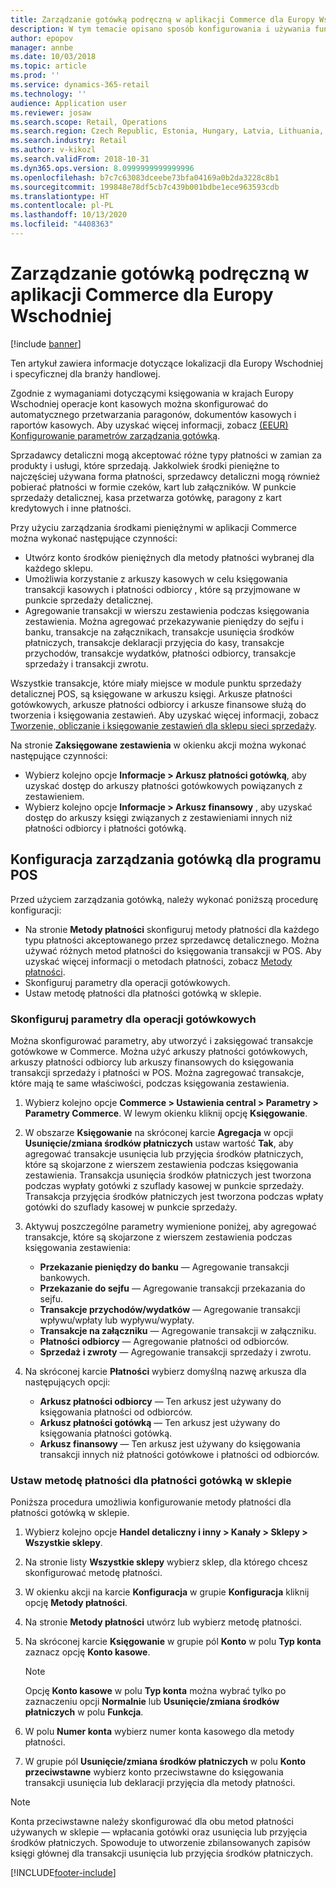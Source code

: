 ```yaml
---
title: Zarządzanie gotówką podręczną w aplikacji Commerce dla Europy Wschodniej
description: W tym temacie opisano sposób konfigurowania i używania funkcji zarządzania środkami pieniężnymi w aplikacji Commerce dla Europy Wschodniej.
author: epopov
manager: annbe
ms.date: 10/03/2018
ms.topic: article
ms.prod: ''
ms.service: dynamics-365-retail
ms.technology: ''
audience: Application user
ms.reviewer: josaw
ms.search.scope: Retail, Operations
ms.search.region: Czech Republic, Estonia, Hungary, Latvia, Lithuania, Poland, Russia
ms.search.industry: Retail
ms.author: v-kikozl
ms.search.validFrom: 2018-10-31
ms.dyn365.ops.version: 8.0999999999999996
ms.openlocfilehash: b7c7c63083dceebe73bfa04169a0b2da3228c8b1
ms.sourcegitcommit: 199848e78df5cb7c439b001bdbe1ece963593cdb
ms.translationtype: HT
ms.contentlocale: pl-PL
ms.lasthandoff: 10/13/2020
ms.locfileid: "4408363"
---
```

# <a name="petty-cash-management-for-commerce-for-eastern-europe"></a>Zarządzanie gotówką podręczną w aplikacji Commerce dla Europy Wschodniej

[!include [banner](../includes/banner.md)]

Ten artykuł zawiera informacje dotyczące lokalizacji dla Europy Wschodniej i specyficznej dla branży handlowej.

Zgodnie z wymaganiami dotyczącymi księgowania w krajach Europy Wschodniej operacje kont kasowych można skonfigurować do automatycznego przetwarzania paragonów, dokumentów kasowych i raportów kasowych. Aby uzyskać więcej informacji, zobacz [(EEUR) Konfigurowanie parametrów zarządzania gotówką](https://docs.microsoft.com/dynamicsax-2012/appuser-itpro/eeur-set-up-parameters-for-cash-management).

Sprzadawcy detaliczni mogą akceptować różne typy płatności w zamian za produkty i usługi, które sprzedają. Jakkolwiek środki pieniężne to najczęściej używana forma płatności, sprzedawcy detaliczni mogą również pobierać płatności w formie czeków, kart lub załączników. W punkcie sprzedaży detalicznej, kasa przetwarza gotówkę, paragony z kart kredytowych i inne płatności.

Przy użyciu zarządzania środkami pieniężnymi w aplikacji Commerce można wykonać następujące czynności:

- Utwórz konto środków pieniężnych dla metody płatności wybranej dla każdego sklepu.
- Umożliwia korzystanie z arkuszy kasowych w celu księgowania transakcji kasowych i płatności odbiorcy , które są przyjmowane w punkcie sprzedaży detalicznej.
- Agregowanie transakcji w wierszu zestawienia podczas księgowania zestawienia. Można agregować przekazywanie pieniędzy do sejfu i banku, transakcje na załącznikach, transakcje usunięcia środków płatniczych, transakcje deklaracji przyjęcia do kasy, transakcje przychodów, transakcje wydatków, płatności odbiorcy, transakcje sprzedaży i transakcji zwrotu.

Wszystkie transakcje, które miały miejsce w module punktu sprzedaży detalicznej POS, są księgowane w arkuszu księgi. Arkusze płatności gotówkowych, arkusze płatności odbiorcy i arkusze finansowe służą do tworzenia i księgowania zestawień. Aby uzyskać więcej informacji, zobacz [Tworzenie, obliczanie i księgowanie zestawień dla sklepu sieci sprzedaży](https://docs.microsoft.com/dynamics365/unified-operations/retail/tasks/create-calculate-post-statement-retail-store).

Na stronie **Zaksięgowane zestawienia** w okienku akcji można wykonać następujące czynności:

- Wybierz kolejno opcje **Informacje \> Arkusz płatności gotówką**, aby uzyskać dostęp do arkuszy płatności gotówkowych powiązanych z zestawieniem.
- Wybierz kolejno opcje **Informacje \> Arkusz finansowy** , aby uzyskać dostęp do arkuszy księgi związanych z zestawieniami innych niż płatności odbiorcy i płatności gotówką.

## <a name="set-up-for-cash-management-for-pos"></a>Konfiguracja zarządzania gotówką dla programu POS

Przed użyciem zarządzania gotówką, należy wykonać poniższą procedurę konfiguracji:

- Na stronie **Metody płatności** skonfiguruj metody płatności dla każdego typu płatności akceptowanego przez sprzedawcę detalicznego. Można używać różnych metod płatności do księgowania transakcji w POS. Aby uzyskać więcej informacji o metodach płatności, zobacz [Metody płatności](https://docs.microsoft.com/dynamics365/unified-operations/retail/payment-methods).
- Skonfiguruj parametry dla operacji gotówkowych.
- Ustaw metodę płatności dla płatności gotówką w sklepie.

### <a name="set-up-parameters-for-cash-operations"></a>Skonfiguruj parametry dla operacji gotówkowych

Można skonfigurować parametry, aby utworzyć i zaksięgować transakcje gotówkowe w Commerce. Można użyć arkuszy płatności gotówkowych, arkuszy płatności odbiorcy lub arkuszy finansowych do księgowania transakcji sprzedaży i płatności w POS. Można zagregować transakcje, które mają te same właściwości, podczas księgowania zestawienia.

1. Wybierz kolejno opcje **Commerce \> Ustawienia central \> Parametry \> Parametry Commerce**. W lewym okienku kliknij opcję **Księgowanie**.
2. W obszarze **Księgowanie** na skróconej karcie **Agregacja** w opcji **Usunięcie/zmiana środków płatniczych** ustaw wartość **Tak**, aby agregować transakcje usunięcia lub przyjęcia środków płatniczych, które są skojarzone z wierszem zestawienia podczas księgowania zestawienia. Transakcja usunięcia środków płatniczych jest tworzona podczas wypłaty gotówki z szuflady kasowej w punkcie sprzedaży. Transakcja przyjęcia środków płatniczych jest tworzona podczas wpłaty gotówki do szuflady kasowej w punkcie sprzedaży.
3. Aktywuj poszczególne parametry wymienione poniżej, aby agregować transakcje, które są skojarzone z wierszem zestawienia podczas księgowania zestawienia:

    - **Przekazanie pieniędzy do banku** — Agregowanie transakcji bankowych.
    - **Przekazanie do sejfu** — Agregowanie transakcji przekazania do sejfu.
    - **Transakcje przychodów/wydatków** — Agregowanie transakcji wpływu/wpłaty lub wypływu/wypłaty.
    - **Transakcje na załączniku** — Agregowanie transakcji w załączniku.
    - **Płatności odbiorcy** — Agregowanie płatności od odbiorców.
    - **Sprzedaż i zwroty** — Agregowanie transakcji sprzedaży i zwrotu.

4. Na skróconej karcie **Płatności** wybierz domyślną nazwę arkusza dla następujących opcji:

    - **Arkusz płatności odbiorcy** — Ten arkusz jest używany do księgowania płatności od odbiorców.
    - **Arkusz płatności gotówką** — Ten arkusz jest używany do księgowania płatności gotówką.
    - **Arkusz finansowy** — Ten arkusz jest używany do księgowania transakcji innych niż płatności gotówkowe i płatności od odbiorców.

### <a name="set-up-a-payment-method-for-cash-payments-in-a-store"></a>Ustaw metodę płatności dla płatności gotówką w sklepie

Poniższa procedura umożliwia konfigurowanie metody płatności dla płatności gotówką w sklepie.

1. Wybierz kolejno opcje **Handel detaliczny i inny \> Kanały \> Sklepy \> Wszystkie sklepy**.
2. Na stronie listy **Wszystkie sklepy** wybierz sklep, dla którego chcesz skonfigurować metodę płatności.
3. W okienku akcji na karcie **Konfiguracja** w grupie **Konfiguracja** kliknij opcję **Metody płatności**.
4. Na stronie **Metody płatności** utwórz lub wybierz metodę płatności.
5. Na skróconej karcie **Księgowanie** w grupie pól **Konto** w polu **Typ konta** zaznacz opcję **Konto kasowe**.

    > [!NOTE]
    > Opcję **Konto kasowe** w polu **Typ konta** można wybrać tylko po zaznaczeniu opcji **Normalnie** lub **Usunięcie/zmiana środków płatniczych** w polu **Funkcja**.

6. W polu **Numer konta** wybierz numer konta kasowego dla metody płatności.
7. W grupie pól **Usunięcie/zmiana środków płatniczych** w polu **Konto przeciwstawne** wybierz konto przeciwstawne do księgowania transakcji usunięcia lub deklaracji przyjęcia dla metody płatności.

> [!NOTE]
> Konta przeciwstawne należy skonfigurować dla obu metod płatności używanych w sklepie — wpłacania gotówki oraz usunięcia lub przyjęcia środków płatniczych. Spowoduje to utworzenie zbilansowanych zapisów księgi głównej dla transakcji usunięcia lub przyjęcia środków płatniczych.


[!INCLUDE[footer-include](../../includes/footer-banner.md)]